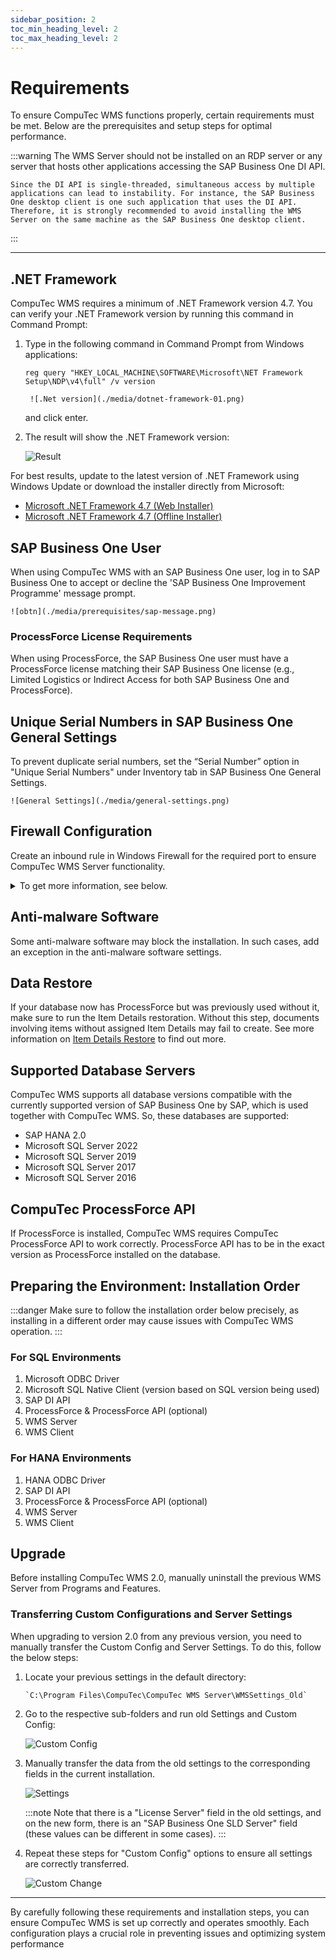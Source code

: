 ```yaml
---
sidebar_position: 2
toc_min_heading_level: 2
toc_max_heading_level: 2
---
```


# Requirements

To ensure CompuTec WMS functions properly, certain requirements must be met. Below are the prerequisites and setup steps for optimal performance.

:::warning
    The WMS Server should not be installed on an RDP server or any server that hosts other applications accessing the SAP Business One DI API.

    Since the DI API is single-threaded, simultaneous access by multiple applications can lead to instability. For instance, the SAP Business One desktop client is one such application that uses the DI API. Therefore, it is strongly recommended to avoid installing the WMS Server on the same machine as the SAP Business One desktop client.
:::

---

## .NET Framework

CompuTec WMS requires a minimum of .NET Framework version 4.7. You can verify your .NET Framework version by running this command in Command Prompt:

1. Type in the following command in Command Prompt from Windows applications:

    ```text
    reg query "HKEY_LOCAL_MACHINE\SOFTWARE\Microsoft\NET Framework Setup\NDP\v4\full" /v version
    ```

        ![.Net version](./media/dotnet-framework-01.png)

    and click enter.

2. The result will show the .NET Framework version:

    ![Result](./media/dotnet-framework.png)

For best results, update to the latest version of .NET Framework using Windows Update or download the installer directly from Microsoft:

- [Microsoft .NET Framework 4.7 (Web Installer)](https://www.microsoft.com/en-us/download/details.aspx?id=55170)
- [Microsoft .NET Framework 4.7 (Offline Installer)](https://www.microsoft.com/en-us/download/details.aspx?id=55167)

## SAP Business One User

When using CompuTec WMS with an SAP Business One user, log in to SAP Business One to accept or decline the 'SAP Business One Improvement Programme' message prompt.

    ![obtn](./media/prerequisites/sap-message.png)

### ProcessForce License Requirements

When using ProcessForce, the SAP Business One user must have a ProcessForce license matching their SAP Business One license (e.g., Limited Logistics or Indirect Access for both SAP Business One and ProcessForce).

## Unique Serial Numbers in SAP Business One General Settings

To prevent duplicate serial numbers, set the “Serial Number” option in "Unique Serial Numbers" under Inventory tab in SAP Business One General Settings.

    ![General Settings](./media/general-settings.png)

## Firewall Configuration

Create an inbound rule in Windows Firewall for the required port to ensure CompuTec WMS Server functionality.

<details>
<summary>To get more information, see below.</summary>
<div>
    1. Open: Control Panel > Windows Defender Firewall:

        ![Firewall](./media/control-panel.png)

    2. Click Advanced settings:

        ![Firewall - settings](./media/advanced-settings.png)
    3. Select Inbound Rules and choose New Rule... in the "Actions" window - this runs New Inbound Rule Wizard:

        ![Inbound rule](./media/inbound-rule.png)
    4. Choose "Port" as the rule type:

        ![Port](./media/port.png)
    5. Choose "TCP" protocol and specify "31002" as the local port:

        ![TCP](./media/protocol-port.png)
    6. Choose the "Allow the connection" action:

        ![Allow the connection](./media/action-allow-connection.png)
    7. Choose all profiles:

        ![All Profiles](./media/profiles.png)
    8. Specify the rule name and click "Finish":

        ![CompuTec License Server](./media/computec-wms.png)
</div>
</details>

## Anti-malware Software

Some anti-malware software may block the installation. In such cases, add an exception in the anti-malware software settings.

## Data Restore

If your database now has ProcessForce but was previously used without it, make sure to run the Item Details restoration. Without this step, documents involving items without assigned Item Details may fail to create. See more information on [Item Details Restore](./sap-business-one-settings/item-details-restore.md) to find out more.

## Supported Database Servers

CompuTec WMS supports all database versions compatible with the currently supported version of SAP Business One by SAP, which is used together with CompuTec WMS. So, these databases are supported:

- SAP HANA 2.0
- Microsoft SQL Server 2022
- Microsoft SQL Server 2019
- Microsoft SQL Server 2017
- Microsoft SQL Server 2016

## CompuTec ProcessForce API

If ProcessForce is installed, CompuTec WMS requires CompuTec ProcessForce API to work correctly. ProcessForce API has to be in the exact version as ProcessForce installed on the database.

## Preparing the Environment: Installation Order

:::danger
    Make sure to follow the installation order below precisely, as installing in a different order may cause issues with CompuTec WMS operation.
:::

### For SQL Environments

1. Microsoft ODBC Driver
2. Microsoft SQL Native Client (version based on SQL version being used)
3. SAP DI API
4. ProcessForce & ProcessForce API (optional)
5. WMS Server
6. WMS Client

### For HANA Environments

1. HANA ODBC Driver
2. SAP DI API
3. ProcessForce & ProcessForce API (optional)
4. WMS Server
5. WMS Client

## Upgrade

Before installing CompuTec WMS 2.0, manually uninstall the previous WMS Server from Programs and Features.

### Transferring Custom Configurations and Server Settings

When upgrading to version 2.0 from any previous version, you need to manually transfer the Custom Config and Server Settings. To do this, follow the below steps:

1. Locate your previous settings in the default directory:

    ```text
    `C:\Program Files\CompuTec\CompuTec WMS Server\WMSSettings_Old`
    ```

2. Go to the respective sub-folders and run old Settings and Custom Config:

    ![Custom Config](./media/cc-run.webp)

3. Manually transfer the data from the old settings to the corresponding fields in the current installation.

    ![Settings](./media/wms-settings.webp)

    :::note
    Note that there is a "License Server" field in the old settings, and on the new form, there is an "SAP Business One SLD Server" field (these values can be different in some cases).
    :::

4. Repeat these steps for "Custom Config" options to ensure all settings are correctly transferred.

    ![Custom Change](./media/custom-change.webp)

---
By carefully following these requirements and installation steps, you can ensure CompuTec WMS is set up correctly and operates smoothly. Each configuration plays a crucial role in preventing issues and optimizing system performance
